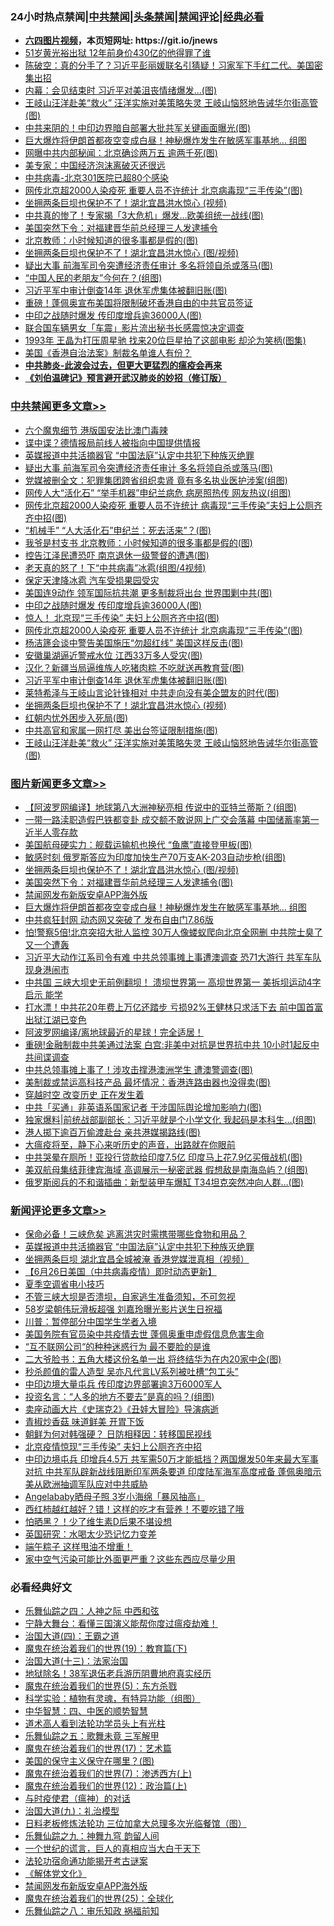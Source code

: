 <div id="tt">
<h3>24小时热点禁闻|<a href="#%E4%B8%AD%E5%85%B1%E7%A6%81%E9%97%BB%E6%9B%B4%E5%A4%9A%E6%96%87%E7%AB%A0">中共禁闻</a>|<a href="#%E5%9B%BE%E7%89%87%E6%96%B0%E9%97%BB%E6%9B%B4%E5%A4%9A%E6%96%87%E7%AB%A0">头条禁闻</a>|<a href="#%E6%96%B0%E9%97%BB%E8%AF%84%E8%AE%BA%E6%9B%B4%E5%A4%9A%E6%96%87%E7%AB%A0">禁闻评论|<a href="#%E5%BF%85%E7%9C%8B%E7%BB%8F%E5%85%B8%E5%A5%BD%E6%96%87">经典必看</a></h3>
<ul>
<li><b><a href="http://d1.bdrive.tk/64.mp4" target="_blank">六四图片视频</a>，本页短网址: https://git.io/jnews</b></li>
<li><a href="https://github.com/fqnews/bnews/blob/master/cnnews/20200627/1351162.md">51岁黄光裕出狱 12年前身价430亿的他得罪了谁</a></li>
<li><a href="https://github.com/fqnews/bnews/blob/master/cbnews/20200627/1351092.md">陈破空：真的分手了？习近平彭丽媛联名引猜疑！习家军下手红二代。美国密集出招 </a></li>
<li><a href="https://github.com/fqnews/bnews/blob/master/cbnews/20200627/1351282.md">内幕：会见结束时 习近平对美沮丧情绪爆发…(图)</a></li>
<li><a href="https://github.com/fqnews/bnews/blob/master/cbnews/20200627/1351300.md">王岐山汪洋赴美“救火” 汪洋实施对美策略失灵 王岐山恼怒地告诫华尔街高管(图)</a></li>
<li><a href="https://github.com/fqnews/bnews/blob/master/cnnews/20200627/1351164.md">中共来阴的！中印边界暗自部署大批共军关键画面曝光(图)</a></li>
<li><a href="https://github.com/fqnews/bnews/blob/master/topimagenews/20200627/1351169.md">巨大爆炸将伊朗首都夜空变成白昼！神秘爆炸发生在敏感军事基地… 组图</a></li>
<li><a href="https://github.com/fqnews/bnews/blob/master/cnnews/20200627/1351280.md">网曝中共内部秘闻：北京确诊两万五 逾两千死(图)</a></li>
<li><a href="https://github.com/fqnews/bnews/blob/master/headline/20200627/1351087.md">美专家：中国经济泡沫离破灭还很远</a></li>
<li><a href="https://github.com/fqnews/bnews/blob/master/cbnews/20200627/783268.md">中共病毒-北京301医院已超80个感染</a></li>
<li><a href="https://github.com/fqnews/bnews/blob/master/cbnews/20200627/1351343.md">网传北京超2000人染疫死 重要人员不许统计 北京病毒现“三手传染”(图)</a></li>
<li><a href="https://github.com/fqnews/bnews/blob/master/cbnews/20200627/1351310.md">坐拥两条巨坝也保护不了！湖北宜昌洪水惊心 (视频)</a></li>
<li><a href="https://github.com/fqnews/bnews/blob/master/cnnews/20200627/1351165.md">中共真的惨了！专家揭「3大危机」爆发…欧美组统一战线(图)</a></li>
<li><a href="https://github.com/fqnews/bnews/blob/master/cnnews/20200627/1351313.md">美国突然下令：对福建晋华前总经理三人发逮捕令</a></li>
<li><a href="https://github.com/fqnews/bnews/blob/master/cbnews/20200627/1351248.md">北京教师：小时候知道的很多事都是假的(图)</a></li>
<li><a href="https://github.com/fqnews/bnews/blob/master/topimagenews/20200627/1351337.md">坐拥两条巨坝也保护不了！湖北宜昌洪水惊心 (图/视频)</a></li>
<li><a href="https://github.com/fqnews/bnews/blob/master/cbnews/20200627/1351458.md">疑出大事 前海军司令突遭经济责任审计 多名将领自杀或落马(图)</a></li>
<li><a href="https://github.com/fqnews/bnews/blob/master/cnnews/20200627/1351111.md">“中国人民的老朋友”今何在？(组图)</a></li>
<li><a href="https://github.com/fqnews/bnews/blob/master/cbnews/20200627/1351320.md">习近平军中审计倒查14年 退休军虎集体被翻旧账(图)</a></li>
<li><a href="https://github.com/fqnews/bnews/blob/master/comments/20200627/1351105.md">重磅！蓬佩奥宣布美国将限制破坏香港自由的中共官员签证</a></li>
<li><a href="https://github.com/fqnews/bnews/blob/master/cbnews/20200627/1351379.md">中印之战随时爆发 传印度增兵逾36000人(图)</a></li>
<li><a href="https://github.com/fqnews/bnews/blob/master/baitai/20200627/1351417.md">联合国车辆男女「车震」影片流出秘书长感震惊决定调查</a></li>
<li><a href="https://github.com/fqnews/bnews/blob/master/yule/20200627/1351084.md">1993年 王晶为打压周星驰 找来20位巨星拍了这部电影 却沦为笑柄(图集)</a></li>
<li><a href="https://github.com/fqnews/bnews/blob/master/cnnews/hknews/20200627/1351171.md">美国《香港自治法案》制裁名单谁人有份？</a></li>
<li><b><a href="https://github.com/fqnews/bnews/blob/master/comments/20200211/1275071.md" target="_blank">中共肺炎-此波会过去，但更大更猛烈的瘟疫会再来</a></b></li>
<li><b><a href="https://github.com/fqnews/bnews/blob/master/comments/20200207/1272816.md" target="_blank">《刘伯温碑记》预言避开武汉肺炎的妙招（修订版）</a></b></li>
</ul>
</div>

<div class="catlist">
<h3><a href="https://github.com/fqnews/bnews/blob/master/cbnews/" target="_blank">中共禁闻</a><span><a href="https://github.com/fqnews/bnews/blob/master/cbnews/" target="_blank" rel="nofollow">更多文章>></a></span></h3>
<ul>
<li><a href="https://github.com/fqnews/bnews/blob/master/cbnews/20200627/1351530.md" target="_blank">六个魔鬼细节 港版国安法比澳门毒辣</a></li>
<li><a href="https://github.com/fqnews/bnews/blob/master/cbnews/20200627/1351529.md" target="_blank">谍中谍？德情报局前线人被指向中国提供情报</a></li>
<li><a href="https://github.com/fqnews/bnews/blob/master/comments/20200627/1351522.md" target="_blank">英媒报道中共活摘器官 “中国法庭”认定中共犯下种族灭绝罪</a></li>
<li><a href="https://github.com/fqnews/bnews/blob/master/cbnews/20200627/1351458.md" target="_blank">疑出大事 前海军司令突遭经济责任审计 多名将领自杀或落马(图)</a></li>
<li><a href="https://github.com/fqnews/bnews/blob/master/cbnews/20200627/1351457.md" target="_blank">党媒被删全文：犯罪集团跨省组织卖肾 竟有多名执业医护涉案(组图)</a></li>
<li><a href="https://github.com/fqnews/bnews/blob/master/cbnews/20200627/1351456.md" target="_blank">网传人大“活化石” “举手机器”申纪兰病危 病房照热传 网友热议(组图)</a></li>
<li><a href="https://github.com/fqnews/bnews/blob/master/cbnews/20200627/1351455.md" target="_blank">网传北京超2000人染疫死 重要人员不许统计 病毒现“三手传染”夫妇上公厕齐齐中招(图)</a></li>
<li><a href="https://github.com/fqnews/bnews/blob/master/cbnews/20200627/1351454.md" target="_blank">“机械手” “人大活化石”申纪兰：死去活来”？(图)</a></li>
<li><a href="https://github.com/fqnews/bnews/blob/master/cbnews/20200627/1351453.md" target="_blank">我爷是村支书 北京教师：小时候知道的很多事都是假的(图)</a></li>
<li><a href="https://github.com/fqnews/bnews/blob/master/cbnews/20200627/1351452.md" target="_blank">控告江泽民遭恐吓 南京退休一级警督的遭遇(图)</a></li>
<li><a href="https://github.com/fqnews/bnews/blob/master/cbnews/20200627/1351451.md" target="_blank">老天真的怒了！下“中共病毒”冰雹(组图/4视频)</a></li>
<li><a href="https://github.com/fqnews/bnews/blob/master/cbnews/20200627/1351410.md" target="_blank">保定天津降冰雹 汽车受损果园受灾</a></li>
<li><a href="https://github.com/fqnews/bnews/blob/master/cbnews/20200627/1351391.md" target="_blank">美国连9动作 领军国际抗共潮 更多制裁将出台 世界围剿中共(图)</a></li>
<li><a href="https://github.com/fqnews/bnews/blob/master/cbnews/20200627/1351379.md" target="_blank">中印之战随时爆发 传印度增兵逾36000人(图)</a></li>
<li><a href="https://github.com/fqnews/bnews/blob/master/cbnews/20200627/1351354.md" target="_blank">惊人！ 北京现“三手传染” 夫妇上公厕齐齐中招(图)</a></li>
<li><a href="https://github.com/fqnews/bnews/blob/master/cbnews/20200627/1351343.md" target="_blank">网传北京超2000人染疫死 重要人员不许统计 北京病毒现“三手传染”(图)</a></li>
<li><a href="https://github.com/fqnews/bnews/blob/master/cbnews/20200627/1351332.md" target="_blank">杨洁篪会谈中警告美国施压“勿超红线” 美国这样反击(图)</a></li>
<li><a href="https://github.com/fqnews/bnews/blob/master/cbnews/20200627/1351331.md" target="_blank">安徽巢湖逼近警戒水位 江西33万多人受灾(图)</a></li>
<li><a href="https://github.com/fqnews/bnews/blob/master/cbnews/20200627/1351330.md" target="_blank">汉化？新疆当局逼维族人吃猪肉粽 不吃就送再教育营(图)</a></li>
<li><a href="https://github.com/fqnews/bnews/blob/master/cbnews/20200627/1351320.md" target="_blank">习近平军中审计倒查14年 退休军虎集体被翻旧账(图)</a></li>
<li><a href="https://github.com/fqnews/bnews/blob/master/cbnews/20200627/1351311.md" target="_blank">莱特希泽与王岐山言论针锋相对 中共走向没有美企盟友的时代(图)</a></li>
<li><a href="https://github.com/fqnews/bnews/blob/master/cbnews/20200627/1351310.md" target="_blank">坐拥两条巨坝也保护不了！湖北宜昌洪水惊心 (视频)</a></li>
<li><a href="https://github.com/fqnews/bnews/blob/master/cbnews/20200627/1351309.md" target="_blank">红朝内忧外困步入死局(图)</a></li>
<li><a href="https://github.com/fqnews/bnews/blob/master/cbnews/20200627/1351308.md" target="_blank">中共高官和家属一网打尽 美出台签证限制措施(图)</a></li>
<li><a href="https://github.com/fqnews/bnews/blob/master/cbnews/20200627/1351300.md" target="_blank">王岐山汪洋赴美“救火” 汪洋实施对美策略失灵 王岐山恼怒地告诫华尔街高管(图)</a></li>

</ul>
</div>
<div class="catlist">
<h3><a href="https://github.com/fqnews/bnews/blob/master/topimagenews/" target="_blank">图片新闻</a><span><a href="https://github.com/fqnews/bnews/blob/master/topimagenews/" target="_blank" rel="nofollow">更多文章>></a></span></h3>
<ul>
<li><a href="https://github.com/fqnews/bnews/blob/master/topimagenews/20200627/1351450.md" target="_blank">【阿波罗网编译】地球第八大洲神秘亮相 传说中的亚特兰蒂斯？(组图)</a></li>
<li><a href="https://github.com/fqnews/bnews/blob/master/topimagenews/20200627/1351445.md" target="_blank">一带一路渎职造假巴铁都变卦 成交额不敢说网上广交会落幕 中国储蓄率第一近半人零存款</a></li>
<li><a href="https://github.com/fqnews/bnews/blob/master/topimagenews/20200627/1351350.md" target="_blank">美国航母硬实力：舰载运输机也换代 “鱼鹰”直接登甲板(图)</a></li>
<li><a href="https://github.com/fqnews/bnews/blob/master/topimagenews/20200627/1351349.md" target="_blank">敏感时刻 俄罗斯答应为印度加快生产70万支AK-203自动步枪(组图)</a></li>
<li><a href="https://github.com/fqnews/bnews/blob/master/topimagenews/20200627/1351337.md" target="_blank">坐拥两条巨坝也保护不了！湖北宜昌洪水惊心 (图/视频)</a></li>
<li><a href="https://github.com/fqnews/bnews/blob/master/topimagenews/20200627/1351336.md" target="_blank">美国突然下令：对福建晋华前总经理三人发逮捕令(图)</a></li>
<li><a href="https://github.com/fqnews/bnews/blob/master/comments/20200627/783266.md" target="_blank">禁闻网发布新版安卓APP海外版</a></li>
<li><a href="https://github.com/fqnews/bnews/blob/master/topimagenews/20200627/1351169.md" target="_blank">巨大爆炸将伊朗首都夜空变成白昼！神秘爆炸发生在敏感军事基地… 组图</a></li>
<li><a href="https://github.com/fqnews/bnews/blob/master/topimagenews/20200626/1350975.md" target="_blank">中共疯狂封网 动态网又突破了 发布自由门7.86版</a></li>
<li><a href="https://github.com/fqnews/bnews/blob/master/topimagenews/20200626/1350970.md" target="_blank">怕!警察5倍!北京突招大批人监控 30万人像蝼蚁爬向北京全网删 中共院士臭了又一个遭轰</a></li>
<li><a href="https://github.com/fqnews/bnews/blob/master/topimagenews/20200626/1350963.md" target="_blank">习近平大动作江系司令有难 中共总领事摊上事遭澳调查 恐71大游行 共军车队现身港闹市</a></li>
<li><a href="https://github.com/fqnews/bnews/blob/master/topimagenews/20200626/1350955.md" target="_blank">中共国 三峡大坝史无前例翻坝！ 溃坝世界第一 高坝世界第一 美拆坝运动4字启示 能学</a></li>
<li><a href="https://github.com/fqnews/bnews/blob/master/topimagenews/20200626/1350828.md" target="_blank">打水漂！中共花20年费上万亿还踏步 亏损92%王健林只求活下去 前中国首富出狱江湖已变色</a></li>
<li><a href="https://github.com/fqnews/bnews/blob/master/topimagenews/20200626/1350827.md" target="_blank">阿波罗网编译/离地球最近的星球！完全适居！</a></li>
<li><a href="https://github.com/fqnews/bnews/blob/master/topimagenews/20200626/1350826.md" target="_blank">重磅!金融制裁中共美通过法案 白宫:非美中对抗是世界抗中共 10小时1起反中共间谍调查</a></li>
<li><a href="https://github.com/fqnews/bnews/blob/master/topimagenews/20200626/1350825.md" target="_blank">中共总领事摊上事了！涉攻击撑港澳洲学生 遭澳警调查(图)</a></li>
<li><a href="https://github.com/fqnews/bnews/blob/master/topimagenews/20200626/1350824.md" target="_blank">美制裁或禁运高科技产品 最坏情况：香港连路由器也没得卖(图)</a></li>
<li><a href="https://github.com/fqnews/bnews/blob/master/comments/20200626/1259925.md" target="_blank">穿越时空 改变历史 正在发生着</a></li>
<li><a href="https://github.com/fqnews/bnews/blob/master/topimagenews/20200626/1350799.md" target="_blank">中共「买通」非英语系国家记者 干涉国际舆论增加影响力(图)</a></li>
<li><a href="https://github.com/fqnews/bnews/blob/master/topimagenews/20200626/1350770.md" target="_blank">独家爆料|前统战部副部长：习近平就是个小学文化 我起码是本科生…(组图)</a></li>
<li><a href="https://github.com/fqnews/bnews/blob/master/topimagenews/20200626/1350752.md" target="_blank">港人掷下逾百万偷渡赴台 亲共港媒揭路线(图)</a></li>
<li><a href="https://github.com/fqnews/bnews/blob/master/comments/20200626/1350540.md" target="_blank">大瘟疫将至，静下心来听历史的声音，出路就在你眼前</a></li>
<li><a href="https://github.com/fqnews/bnews/blob/master/topimagenews/20200625/1350524.md" target="_blank">中共哭晕在厕所！亚投行贷款给印度7.5亿 印度马上花7.9亿买俄战机(图)</a></li>
<li><a href="https://github.com/fqnews/bnews/blob/master/topimagenews/20200625/1350513.md" target="_blank">美双航母集结菲律宾海域 高调展示一秘密武器 假想敌是南海岛屿？(组图)</a></li>
<li><a href="https://github.com/fqnews/bnews/blob/master/topimagenews/20200625/1350506.md" target="_blank">俄罗斯阅兵的不和谐插曲：新型装甲车爆缸 T34坦克突然冲向人群&#8230;(图)</a></li>

</ul>
</div>
<div class="catlist">
<h3><a href="https://github.com/fqnews/bnews/blob/master/comments/" target="_blank">新闻评论</a><span><a href="https://github.com/fqnews/bnews/blob/master/comments/" target="_blank" rel="nofollow">更多文章>></a></span></h3>
<ul>
<li><a href="https://github.com/fqnews/bnews/blob/master/comments/20200627/1351523.md" target="_blank">保命必备！三峡危矣 逃离洪灾时需携带哪些食物和用品？</a></li>
<li><a href="https://github.com/fqnews/bnews/blob/master/comments/20200627/1351522.md" target="_blank">英媒报道中共活摘器官 “中国法庭”认定中共犯下种族灭绝罪</a></li>
<li><a href="https://github.com/fqnews/bnews/blob/master/comments/20200627/1351521.md" target="_blank">坐拥两条巨坝 湖北宜昌全城被淹 香港党媒泄真相（视频）</a></li>
<li><a href="https://github.com/fqnews/bnews/blob/master/comments/20200627/1351520.md" target="_blank">【6月26日美国（中共病毒疫情）即时动态更新】</a></li>
<li><a href="https://github.com/fqnews/bnews/blob/master/comments/20200627/1351515.md" target="_blank">夏季空调省电小技巧</a></li>
<li><a href="https://github.com/fqnews/bnews/blob/master/comments/20200627/1351514.md" target="_blank">不管三峡大坝是否溃坝，自家逃生准备须知，不可忽视</a></li>
<li><a href="https://github.com/fqnews/bnews/blob/master/comments/20200627/1351511.md" target="_blank">58岁梁朝伟玩滑板超强 刘嘉玲曝光影片送生日祝福</a></li>
<li><a href="https://github.com/fqnews/bnews/blob/master/comments/20200627/1351510.md" target="_blank">川普：暂停部分中国学生学者入境</a></li>
<li><a href="https://github.com/fqnews/bnews/blob/master/comments/20200627/1351509.md" target="_blank">美国务院有官员染中共疫情去世 蓬佩奥重申虚假信息危害生命</a></li>
<li><a href="https://github.com/fqnews/bnews/blob/master/comments/20200627/1351467.md" target="_blank">“互不联网公司“的种种迷惑行为 最不要脸的是谁</a></li>
<li><a href="https://github.com/fqnews/bnews/blob/master/comments/20200627/1351446.md" target="_blank">二大爷脸书：五角大楼这份名单一出 将终结华为在内20家中企(图)</a></li>
<li><a href="https://github.com/fqnews/bnews/blob/master/comments/20200627/1351405.md" target="_blank">秒杀颜值的雷人造型  吴亦凡代言LV系列被吐槽“包工头”</a></li>
<li><a href="https://github.com/fqnews/bnews/blob/master/comments/20200627/1351403.md" target="_blank">中印边境大量屯兵 传印度边界部署逾3万6000军人</a></li>
<li><a href="https://github.com/fqnews/bnews/blob/master/comments/20200627/1351380.md" target="_blank">投资名言：“人多的地方不要去”是真的吗？(组图)</a></li>
<li><a href="https://github.com/fqnews/bnews/blob/master/comments/20200627/1351369.md" target="_blank">卖座动画大片《史瑞克2》《丑娃大冒险》导演病逝</a></li>
<li><a href="https://github.com/fqnews/bnews/blob/master/comments/20200627/1351355.md" target="_blank">青椒炒香菇 味道鲜美 开胃下饭</a></li>
<li><a href="https://github.com/fqnews/bnews/blob/master/comments/20200627/1351340.md" target="_blank">朝鲜为何对韩强硬？ 日防相释因：转移国民视线</a></li>
<li><a href="https://github.com/fqnews/bnews/blob/master/comments/20200627/1351334.md" target="_blank">北京疫情惊现“三手传染”  夫妇上公厕齐齐中招</a></li>
<li><a href="https://github.com/fqnews/bnews/blob/master/comments/20200627/1351319.md" target="_blank">中印边境屯兵 印增兵4.5万 共军需50万才能抵挡？两国爆发50年来最大军事对抗 中共军队辟新战线阻断印军两条要道 印度陆军海军高度戒备 蓬佩奥暗示美从欧洲抽调军队应对中共威胁</a></li>
<li><a href="https://github.com/fqnews/bnews/blob/master/comments/20200627/1351315.md" target="_blank">Angelababy晒母子照  3岁小海绵「暴风抽高」</a></li>
<li><a href="https://github.com/fqnews/bnews/blob/master/comments/20200627/1351307.md" target="_blank">西红柿越红越好？错！这样的吃才有营养！不要吃错了哦</a></li>
<li><a href="https://github.com/fqnews/bnews/blob/master/comments/20200627/1351306.md" target="_blank">怕晒黑？！少了维生素D后果不堪设想</a></li>
<li><a href="https://github.com/fqnews/bnews/blob/master/comments/20200627/1351305.md" target="_blank">英国研究：水喝太少恐记忆力变差</a></li>
<li><a href="https://github.com/fqnews/bnews/blob/master/comments/20200627/1351304.md" target="_blank">端午粽子 这样甩油不增重！</a></li>
<li><a href="https://github.com/fqnews/bnews/blob/master/comments/20200627/1351303.md" target="_blank">家中空气污染可能比外面更严重？这些东西应尽量少用</a></li>

</ul>
</div>

<div class="catlist">
<h3>必看经典好文</h3>
<ul>
<li><a href="https://github.com/fqnews/bnews/blob/master/tculture/20190101/791144.md" target="_blank">乐舞仙踪之四：人神之际 中西和弦</a></li>
<li><a href="https://github.com/fqnews/bnews/blob/master/comments/20200527/1273654.md" target="_blank">宁静大舞台：看懂三国演义能帮你度过瘟疫劫难！</a></li>
<li><a href="https://github.com/fqnews/bnews/blob/master/cbnews/20180310/912637.md" target="_blank">治国大道(四)：王霸之道</a></li>
<li><a href="https://github.com/fqnews/bnews/blob/master/comments/20180716/972458.md" target="_blank">魔鬼在统治着我们的世界(19)：教育篇(下)</a></li>
<li><a href="https://github.com/fqnews/bnews/blob/master/cbnews/20180319/916654.md" target="_blank">治国大道(十三)：法家治国</a></li>
<li><a href="https://github.com/fqnews/bnews/blob/master/cbnews/20200531/1337381.md" target="_blank">地狱除名！38军退伍老兵游历阴曹地府真实经历</a></li>
<li><a href="https://github.com/fqnews/bnews/blob/master/topimagenews/20180524/946967.md" target="_blank">魔鬼在统治着我们的世界(5)：东方杀戮</a></li>
<li><a href="https://github.com/fqnews/bnews/blob/master/comments/20200605/783205.md" target="_blank">科学实验：植物有灵魂，有特异功能（组图）</a></li>
<li><a href="https://github.com/fqnews/bnews/blob/master/comments/20200605/783247.md" target="_blank">中华智慧：四、中医的顺势智慧</a></li>
<li><a href="https://github.com/fqnews/bnews/blob/master/comments/20200227/1284657.md" target="_blank">道术高人看到法轮功学员头上有光柱</a></li>
<li><a href="https://github.com/fqnews/bnews/blob/master/tculture/20170715/791820.md" target="_blank">乐舞仙踪之五：歌舞未竟 三军解甲</a></li>
<li><a href="https://github.com/fqnews/bnews/blob/master/topimagenews/20180620/960677.md" target="_blank">魔鬼在统治着我们的世界(17)：艺术篇</a></li>
<li><a href="https://github.com/fqnews/bnews/blob/master/lifebaike/20200520/1331379.md" target="_blank">美国的保守主义保守在哪里？(图)</a></li>
<li><a href="https://github.com/fqnews/bnews/blob/master/topimagenews/20180527/948369.md" target="_blank">魔鬼在统治着我们的世界(7)：渗透西方(上)</a></li>
<li><a href="https://github.com/fqnews/bnews/blob/master/topimagenews/20180601/951286.md" target="_blank">魔鬼在统治着我们的世界(12)：政治篇(上)</a></li>
<li><a href="https://github.com/fqnews/bnews/blob/master/comments/20200327/1301424.md" target="_blank">与时疫使君（瘟神）的对话</a></li>
<li><a href="https://github.com/fqnews/bnews/blob/master/cbnews/20180315/914943.md" target="_blank">治国大道(九)：礼治模型</a></li>
<li><a href="https://github.com/fqnews/bnews/blob/master/comments/20200531/1337359.md" target="_blank">日料老板修炼法轮功 三位加拿大总理多次光临餐馆（图）</a></li>
<li><a href="https://github.com/fqnews/bnews/blob/master/tculture/20170718/793528.md" target="_blank">乐舞仙踪之九：神舞九穹 韵留人间</a></li>
<li><a href="https://github.com/fqnews/bnews/blob/master/comments/20200621/1348067.md" target="_blank">一个世纪的谎言，巨人的真相应当大白于天下</a></li>
<li><a href="https://github.com/fqnews/bnews/blob/master/tculture/20121025/73079.md" target="_blank">法轮功宿命通功能揭开考古谜案</a></li>
<li><a href="https://github.com/fqnews/bnews/blob/master/bookwiki/20130610/138400.md" target="_blank">《解体党文化》</a></li>
<li><a href="https://github.com/fqnews/bnews/blob/master/comments/20200627/783266.md" target="_blank">禁闻网发布新版安卓APP海外版</a></li>
<li><a href="https://github.com/fqnews/bnews/blob/master/comments/20181017/1014654.md" target="_blank">魔鬼在统治着我们的世界(25)：全球化</a></li>
<li><a href="https://github.com/fqnews/bnews/blob/master/tculture/20170717/792953.md" target="_blank">乐舞仙踪之八：审乐知政 祸福前知</a></li>

</ul>
</div>